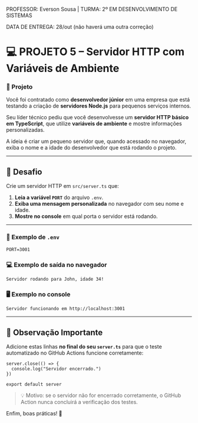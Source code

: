 PROFESSOR: Everson Sousa | TURMA: 2º EM DESENVOLVIMENTO DE SISTEMAS

DATA DE ENTREGA: 28/out (não haverá uma outra correção)

# 💻 PROJETO 5 – Servidor HTTP com Variáveis de Ambiente

### 🏢 Projeto

Você foi contratado como **desenvolvedor júnior** em uma empresa que está testando a criação de **servidores Node.js** para pequenos serviços internos.

Seu líder técnico pediu que você desenvolvesse um **servidor HTTP básico em TypeScript**, que utilize **variáveis de ambiente** e mostre informações personalizadas.

A ideia é criar um pequeno servidor que, quando acessado no navegador, exiba o nome e a idade do desenvolvedor que está rodando o projeto.

---

## 🎯 Desafio

Crie um servidor HTTP em `src/server.ts` que:

1. **Leia a variável `PORT`** do arquivo `.env`.
2. **Exiba uma mensagem personalizada** no navegador com seu nome e idade.
3. **Mostre no console** em qual porta o servidor está rodando.

---

### 🧩 Exemplo de `.env`

```
PORT=3001
```

### 💻 Exemplo de saída no navegador

```
Servidor rodando para John, idade 34!
```

### 🖥️ Exemplo no console

```
Servidor funcionando em http://localhost:3001
```

---

## 🧪 Observação Importante

Adicione estas linhas **no final do seu `server.ts`** para que o teste automatizado no GitHub Actions funcione corretamente:

```tsx
server.close(() => {
  console.log("Servidor encerrado.")
})

export default server

```

> 💡 Motivo: se o servidor não for encerrado corretamente, o GitHub Action nunca concluirá a verificação dos testes.
> 

Enfim, boas práticas! 🤙